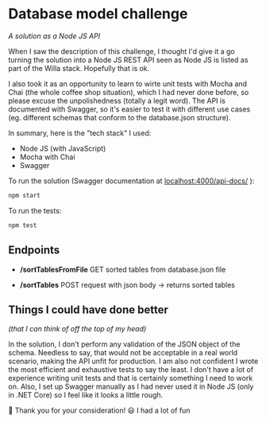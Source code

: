 # Database model challenge
_A solution as a Node JS API_

When I saw the description of this challenge, I thought I'd give it a go turning the solution into a Node JS REST API seen as Node JS is listed as part of the Willa stack. Hopefully that is ok.

I also took it as an opportunity to learn to wirte unit tests with Mocha and Chai (the whole coffee shop situation), which I had never done before, so please excuse the unpolishedness (totally a legit word).
The API is documented with Swagger, so it's easier to test it with different use cases (eg. different schemas that conform to the database.json structure).

In summary, here is the "tech stack" I used:
- Node JS (with JavaScript)
- Mocha with Chai 
- Swagger

To run the solution (Swagger documentation at [localhost:4000/api-docs/](https://breakdance.github.io/breakdance/) ):

```sh
npm start
```

To run the tests: 

```sh
npm test
```

## Endpoints

-  **/sortTablesFromFile** 
GET sorted tables from database.json file

- **/sortTables** 
POST request with json body -> returns sorted tables

## Things I could have done better
_(that I can think of off the top of my head)_

In the solution, I don't perform any validation of the JSON object of the schema. Needless to say, that would not be acceptable in a real world scenario, making the API unfit for production. 
I am also not confident I wrote the most efficient and exhaustive tests to say the least. I don't have a lot of experience writing unit tests and that is certainly something I need to work on.
Also, I set up Swagger manually as I had never used it in Node JS (only in .NET Core) so I feel like it looks a little rough.

👋 Thank you for your consideration! 
😃 I had a lot of fun 